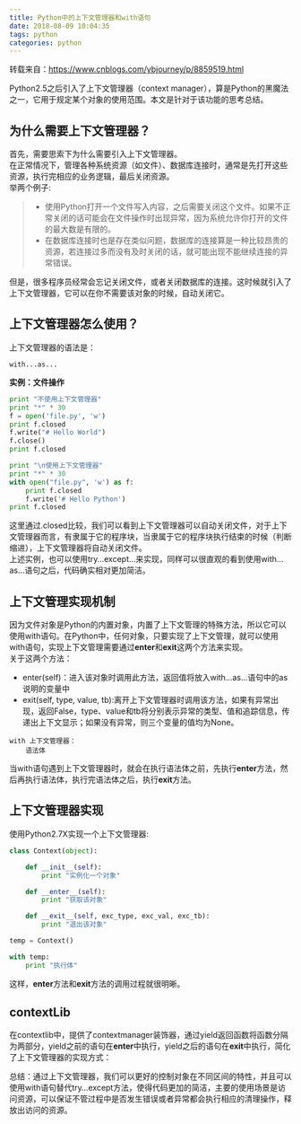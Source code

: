 ```yaml
---
title: Python中的上下文管理器和with语句
date: 2018-08-09 10:04:35
tags: python
categories: python
---
```


<!--more-->

转载来自：<https://www.cnblogs.com/ybjourney/p/8859519.html>

Python2.5之后引入了上下文管理器（context manager），算是Python的黑魔法之一，它用于规定某个对象的使用范围。本文是针对于该功能的思考总结。

## 为什么需要上下文管理器？

首先，需要思索下为什么需要引入上下文管理器。  
在正常情况下，管理各种系统资源（如文件）、数据库连接时，通常是先打开这些资源，执行完相应的业务逻辑，最后关闭资源。  
举两个例子:

> - 使用Python打开一个文件写入内容，之后需要关闭这个文件。如果不正常关闭的话可能会在文件操作时出现异常，因为系统允许你打开的文件的最大数是有限的。
> - 在数据库连接时也是存在类似问题，数据库的连接算是一种比较昂贵的资源，若连接过多而没有及时关闭的话，就可能出现不能继续连接的异常错误。

但是，很多程序员经常会忘记关闭文件，或者关闭数据库的连接。这时候就引入了上下文管理器，它可以在你不需要该对象的时候，自动关闭它。

## 上下文管理器怎么使用？

上下文管理器的语法是：

```
with...as...
```

**实例：文件操作**

```python
print "不使用上下文管理器"
print "*" * 30
f = open('file.py', 'w')
print f.closed
f.write("# Hello World")
f.close()
print f.closed

print "\n使用上下文管理器"
print "*" * 30
with open("file.py", 'w') as f:
    print f.closed
    f.write('# Hello Python')
print f.closed
```

这里通过.closed比较，我们可以看到上下文管理器可以自动关闭文件，对于上下文管理器而言，有隶属于它的程序块，当隶属于它的程序块执行结束的时候（判断缩进），上下文管理器将自动关闭文件。  
上述实例，也可以使用try…except…来实现，同样可以很直观的看到使用with…as…语句之后，代码确实相对更加简洁。

## 上下文管理实现机制

因为文件对象是Python的内置对象，内置了上下文管理的特殊方法，所以它可以使用with语句。在Python中，任何对象，只要实现了上下文管理，就可以使用with语句，实现上下文管理需要通过**enter**和**exit**这两个方法来实现。  
关于这两个方法：

 -    enter\(self\)：进入该对象时调用此方法，返回值将放入with…as…语句中的as说明的变量中
 -    exit\(self, type, value, tb\):离开上下文管理器时调用该方法，如果有异常出现，返回False，type、value和tb将分别表示异常的类型、值和追踪信息，传递出上下文显示；如果没有异常，则三个变量的值均为None。

```
with 上下文管理器：
    语法体
```

当with语句遇到上下文管理器时，就会在执行语法体之前，先执行**enter**方法，然后再执行语法体，执行完语法体之后，执行**exit**方法。

## 上下文管理器实现

使用Python2.7X实现一个上下文管理器:

```python
class Context(object):

    def __init__(self):
        print "实例化一个对象"

    def __enter__(self):
        print "获取该对象"

    def __exit__(self, exc_type, exc_val, exc_tb):
        print "退出该对象"

temp = Context()

with temp:
    print "执行体"
```

这样，**enter**方法和**exit**方法的调用过程就很明晰。

## contextLib

在contextlib中，提供了contextmanager装饰器，通过yield返回函数将函数分隔为两部分，yield之前的语句在**enter**中执行，yield之后的语句在**exit**中执行，简化了上下文管理器的实现方式：

总结：通过上下文管理器，我们可以更好的控制对象在不同区间的特性，并且可以使用with语句替代try…except方法，使得代码更加的简洁，主要的使用场景是访问资源，可以保证不管过程中是否发生错误或者异常都会执行相应的清理操作，释放出访问的资源。